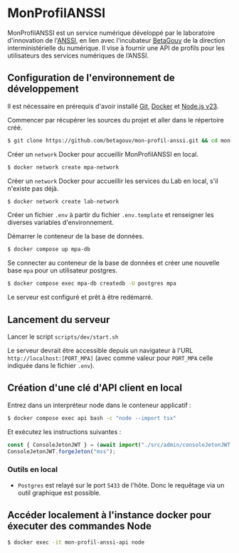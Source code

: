 # MonProfilANSSI

MonProfilANSSI est un service numérique développé par le laboratoire
d'innovation de l'[ANSSI](https://www.cyber.gouv.fr/), en lien avec l'incubateur
[BetaGouv](https://beta.gouv.fr/) de la direction interministérielle du
numérique. Il vise à fournir une API de profils pour les utilisateurs des services numériques de l’ANSSI.

## Configuration de l'environnement de développement

Il est nécessaire en prérequis d'avoir installé [Git](https://git-scm.com/),
[Docker](https://www.docker.com/) et [Node.js v23](https://nodejs.org/en/).

Commencer par récupérer les sources du projet et aller dans le répertoire créé.

```sh
$ git clone https://github.com/betagouv/mon-profil-anssi.git && cd mon-profil-anssi
```

Créer un `network` Docker pour accueillir MonProfilANSSI en local.

```sh
$ docker network create mpa-network
```

Créer un `network` Docker pour accueillir les services du Lab en local, s'il n'existe pas déjà.

```sh
$ docker network create lab-network
```

Créer un fichier `.env` à partir du fichier `.env.template` et renseigner les diverses variables d'environnement.

Démarrer le conteneur de la base de données.

```sh
$ docker compose up mpa-db
```

Se connecter au conteneur de la base de données et créer une nouvelle base `mpa` pour un utilisateur postgres.

```sh
$ docker compose exec mpa-db createdb -U postgres mpa
```

Le serveur est configuré et prêt à être redémarré.

## Lancement du serveur

Lancer le script `scripts/dev/start.sh`

Le serveur devrait être accessible depuis un navigateur à l'URL
`http://localhost:[PORT_MPA]` (avec comme valeur pour `PORT_MPA` celle indiquée
dans le fichier `.env`).

## Création d'une clé d'API client en local

Entrez dans un interpréteur node dans le conteneur applicatif :
```sh
$ docker compose exec api bash -c "node --import tsx"
```

Et exécutez les instructions suivantes :
```ts
const { ConsoleJetonJWT } = (await import("./src/admin/consoleJetonJWT.ts")).default;
ConsoleJetonJWT.forgeJeton("mss");
```

### Outils en local

- `Postgres` est relayé sur le port `5433` de l'hôte. Donc le requêtage via un outil graphique est possible.

## Accéder localement à l'instance docker pour éxecuter des commandes Node

```sh
$ docker exec -it mon-profil-anssi-api node
```
